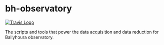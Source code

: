 bh-observatory
==============

[![Travis Logo](https://travis-ci.org/dokeeffe/bh-observatory.svg?branch=master)](https://travis-ci.org/dokeeffe/bh-observatory)

The scripts and tools that power the data acquisition and data reduction for Ballyhoura observatory.